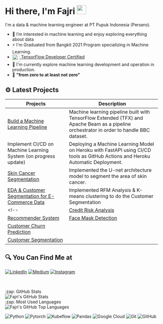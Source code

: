 #  Hi there, I'm Fajri <img src="https://github.com/TheDudeThatCode/TheDudeThatCode/blob/master/Assets/Hi.gif" width="30px">

I'm a data & machine learning engineer at PT Pupuk Indonesia (Persero). 

- 👀 I’m interested in machine learning and enjoy exploring everything about data
- ⚡ I'm Graduated from Bangkit 2021 Program specializing in Machine Learning.
- <img align="top" src="https://s3.us-east-1.amazonaws.com/accredible-api-templates/15784284048332915386973343827272.png" height="25px"/><a href="https://pdf.credential.net/y8l6pbel_1660060455745.pdf" target="_blank"> TensorFlow Developer Certified</a>
- 🔭 I'm currently explore machine learning development and operation in production.
- 🌱 **"from zero to at least not zero"**

## ⚙ Latest Projects
| Projects | Description |
| ----------- | ----------- |
| [Build a Machine Learning Pipeline](https://github.com/rfajri27/ml-pipeline-for-bbc-dataset) | Machine learning pipeline built with TensorFlow Extended (TFX) and Apache Beam as a pipeline orchestrator in order to handle BBC dataset. |
| Implement CI/CD on Machine Learning System (on progress update) | Deploying a Machine Learning Model on Heroku with FastAPI using CI/CD tools as GitHub Actions and Heroku Automatic Deployment. |
| [Skin Cancer Segmentation](https://github.com/rfajri27/skin-cancer-segmentation) | Implemented the U-net architecture model to segment the area of skin cancer. |
| [EDA & Customer Segmentation for E-Commerce Data](https://github.com/rfajri27/ds-assessment) | Implemented RFM Analysis & K-means clustering to do the Customer Segmentation |
<!-- |[Credit Risk Analysis](https://github.com/rfajri27/credit_risk_analysis)|[Rock-Paper-Scissors Classifier](https://github.com/rfajri27/rock_paper_scissors)(ongoing)|
|[Recommender System](https://github.com/rfajri27/recommender_system)|[Face Mask Detection](https://github.com/rfajri27/face_mask_detection)|
|[Customer Churn Prediction](https://github.com/rfajri27/customer_churn)||
|[Customer Segmentation](https://github.com/rfajri27/customer_segmentation)| | -->


## 🔍 You Can Find Me at
<p>
  <a href="https://www.linkedin.com/in/rfajri912/" target="_blank"><img alt="LinkedIn" src="https://img.shields.io/badge/linkedin-%230077B5.svg?&style=for-the-badge&logo=linkedin&logoColor=white" /></a>  
  <a href="https://www.kaggle.com/rahmatfajri" target="_blank"><img alt="Medium" src="https://img.shields.io/badge/Kaggle-2C8EBB?&style=for-the-badge&logo=kaggle&logoColor=white" /></a>
  <a href="https://www.instagram.com/rfajri255/" target="_blank"><img alt="Instagram" src="https://img.shields.io/badge/instagram-%23E4405F.svg?&style=for-the-badge&logo=instagram&logoColor=white" /></a>  
</p>

<br />
<br />

<summary>:zap: GitHub Stats</summary>

<img align="left" alt="Fajri's GitHub Stats" src="https://github-readme-stats.vercel.app/api?username=rfajri27&show_icons=true&theme=calm" />

<br />

<summary>:zap: Most Used Languages</summary>

<img align="left" alt="Fajri's GitHub Top Languages" src="https://github-readme-stats.vercel.app/api/top-langs/?username=rfajri27&show_icons=true&theme=calm" />

<br />

![Python](https://img.shields.io/badge/-Python-yellow?style=flat-square&logo=Python)
![Pytorch](https://img.shields.io/badge/-Pytorch-pink?style=flat-square&logo=Pytorch)
![Kubeflow](https://img.shields.io/badge/-Kubeflow-blue?style=flat-square&logo=Kubeflow)
![Pandas](https://img.shields.io/badge/-Pandas-purple?style=flat-square&logo=Pandas)
![Google Cloud](https://img.shields.io/badge/Google%20Cloud-black?style=flat-square&logo=google-cloud)
![Git](https://img.shields.io/badge/-Git-black?style=flat-square&logo=git)
![GitHub](https://img.shields.io/badge/-GitHub-181717?style=flat-square&logo=github)

<!---
rfajri27/rfajri27 is a ✨ special ✨ repository because its `README.md` (this file) appears on your GitHub profile.
You can click the Preview link to take a look at your changes.
--->
